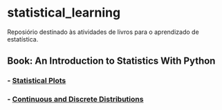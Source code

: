 # statistical_learning
Reposiório destinado às atividades de livros para o aprendizado de estatística.

## Book: An Introduction to Statistics With Python

### - [Statistical Plots](https://github.com/rafaelpavan95/statistical_learning/blob/main/Statitical_Plots.ipynb)
### - [Continuous and Discrete Distributions](https://github.com/rafaelpavan95/statistical_learning/blob/main/Continuous_Discrete_Distributions.ipynb)
